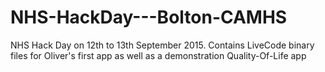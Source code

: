 # NHS-HackDay---Bolton-CAMHS
NHS Hack Day on 12th to 13th September 2015. Contains LiveCode binary files for Oliver's first app as well as a demonstration Quality-Of-Life app
